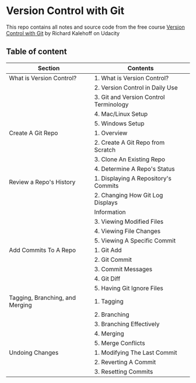 # Version Control with Git
This repo contains all notes and source code from the free course [Version Control with Git](https://learn.udacity.com/courses/ud123) by Richard Kalehoff on Udacity
## Table of content
| Section                          | Contents                                |
|----------------------------------|-----------------------------------------|
| What is Version Control?         | 1. What is Version Control?             |
|                                  | 2. Version Control in Daily Use         |
|                                  | 3. Git and Version Control Terminology  |
|                                  | 4. Mac/Linux Setup                      |
|                                  | 5. Windows Setup                        |
| Create A Git Repo                | 1. Overview            
|                                  | 2. Create A Git Repo from Scratch       |
|                                  | 3. Clone An Existing Repo               |
|                                  | 4. Determine A Repo's Status            |
| Review a Repo's History          | 1. Displaying A Repository's Commits    |
|                                  | 2. Changing How Git Log Displays        |
|                                  | Information                             |
|                                  | 3. Viewing Modified Files               |
|                                  | 4. Viewing File Changes                 |
|                                  | 5. Viewing A Specific Commit            |
| Add Commits To A Repo            | 1. Git Add                              |
|                                  | 2. Git Commit                           |
|                                  | 3. Commit Messages                      |
|                                  | 4. Git Diff                             |
|                                  | 5. Having Git Ignore Files              |
| Tagging, Branching, and Merging  | 1. Tagging                              |
|                                  | 2. Branching                            |
|                                  | 3. Branching Effectively                |
|                                  | 4. Merging                              |
|                                  | 5. Merge Conflicts                      |
| Undoing Changes                  | 1. Modifying The Last Commit            |
|                                  | 2. Reverting A Commit                   |
|                                  | 3. Resetting Commits                    |
